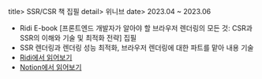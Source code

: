 title> SSR/CSR 책 집필
detail> 위니브
date> 2023.04 ~ 2023.06

- Ridi E-book [프론트엔드 개발자가 알아야 할 브라우저 렌더링의 모든 것: CSR과 SSR의 이해와 기술 및 최적화 전략] 집필
- SSR 렌더링과 렌더링 성능 최적화, 브라우저 렌더링에 대한 파트를 맡아 내용 기술
- [Ridi에서 읽어보기](https://ridibooks.com/books/2773000073?_s=instant&_q=%EB%B8%8C%EB%9D%BC%EC%9A%B0%EC%A0%80%EB%A0%8C%EB%8D%94%EB%A7%81&_rdt_sid=search_instant&_rdt_idx=0&_rdt_arg=%EB%B8%8C%EB%9D%BC%EC%9A%B0%EC%A0%80%EB%A0%8C%EB%8D%94%EB%A7%81)
- [Notion에서 읽어보기](https://www.notion.so/CSR-SSR-0b2f424325804e54bec545bcbdc3126b?pvs=4)
